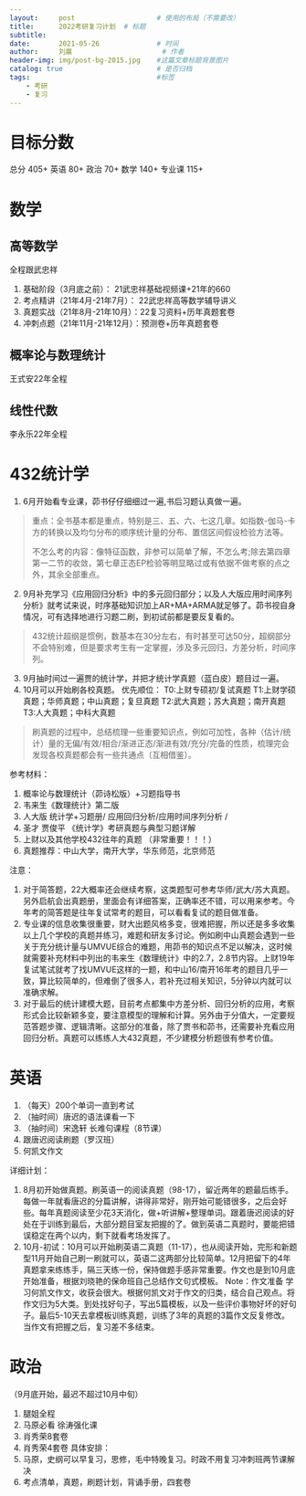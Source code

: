 ```yaml
---
layout:     post   				    # 使用的布局（不需要改）
title:      2022考研复习计划	# 标题 
subtitle:    
date:       2021-05-26 				# 时间
author:     刘晨 						# 作者
header-img: img/post-bg-2015.jpg 	#这篇文章标题背景图片
catalog: true 						# 是否归档
tags:								#标签
    - 考研
    - 复习
---
```

# 目标分数
总分 405+
英语 80+
政治 70+
数学 140+
专业课 115+

# 数学
## 高等数学
全程跟武忠祥
1. 基础阶段（3月底之前）： 21武忠祥基础视频课+21年的660 
2. 考点精讲（21年4月-21年7月）：  22武忠祥高等数学辅导讲义 
3. 真题实战（21年8月-21年10月）：22复习资料+历年真题套卷
4. 冲刺点题（21年11月-21年12月）：预测卷+历年真题套卷
## 概率论与数理统计
王式安22年全程
## 线性代数
李永乐22年全程

# 432统计学
1. 6月开始看专业课，茆书仔仔细细过一遍,书后习题认真做一遍。
> 重点：全书基本都是重点，特别是三、五、六、七这几章。如指数-伽马-卡方的转换以及均匀分布的顺序统计量的分布、置信区间假设检验方法等。
> 
> 不怎么考的内容：像特征函数，非参可以简单了解，不怎么考;除去第四章第一二节的收敛，第七章正态EP检验等明显略过或有依据不做考察的点之外，其余全部重点。
2. 9月补充学习《应用回归分析》中的多元回归部分；以及人大版应用时间序列分析》就考试来说，时序基础知识加上AR+MA+ARMA就足够了。茆书视自身情况，可有选择地进行习题二刷，到初试前都是要反复看的。
> 432统计超纲是惯例，数基本在30分左右，有时甚至可达50分，超纲部分不会特别难，但是要求考生有一定掌握，涉及多元回归，方差分析，时间序列。
3. 9月抽时间过一遍贾的统计学，并把才统计学真题（蓝白皮）题目过一遍。
4. 10月可以开始刷各校真题。 
优先顺位：
T0:上财专硕初/复试真题
T1:上财学硕真题；华师真题；中山真题；复旦真题
T2:武大真题；苏大真题；南开真题
T3:人大真题；中科大真题
> 刷真题的过程中，总结梳理一些重要知识点，例如可加性，各种（估计/统计）量的无偏/有效/相合/渐进正态/渐进有效/充分/完备的性质，梳理完会发现各校真题都会有一些共通点（互相借鉴）。

参考材料：
1. 概率论与数理统计（茆诗松版）+习题指导书
2. 韦来生《数理统计》第二版
3. 人大版 统计学+习题册/ 应用回归分析/应用时间序列分析 /
4. 圣才 贾俊平 《统计学》考研真题与典型习题详解
5. 上财以及其他学校432往年的真题 （非常重要！！！）
6. 真题推荐：中山大学，南开大学，华东师范，北京师范

注意：  
1. 对于简答题，22大概率还会继续考察，这类题型可参考华师/武大/苏大真题。另外启航会出真题册，里面会有详细答案，正确率还不错，可以用来参考。今年考的简答题是往年复试常考的题目，可以看看复试的题目做准备。
2. 专业课的信息收集很重要，财大出题风格多变，很难把握，所以还是多多收集以上几个学校的真题并练习，难题和研友多讨论。例如刷中山真题会遇到一些关于充分统计量与UMVUE综合的难题，用茆书的知识点不足以解决，这时候就需要补充材料中列出的韦来生《数理统计》中的2.7，2.8节内容。上财19年复试笔试就考了找UMVUE这样的一题，和中山16/南开16年考的题目几乎一致，算比较简单的，但难倒了很多人，若补充过相关知识，5分钟以内就可以准确求解。
3. 对于最后的统计建模大题，目前考点都集中方差分析、回归分析的应用，考察形式会比较新颖多变，要注意模型的理解和计算。另外由于分值大，一定要规范答题步骤、逻辑清晰。这部分的准备，除了贾书和茆书，还需要补充看应用回归分析。真题可以练练人大432真题，不少建模分析题很有参考价值。


# 英语
1. （每天）200个单词一直到考试
2. （抽时间）唐迟的语法课看一下
3. （抽时间）宋逸轩 长难句课程（8节课）
4. 跟唐迟阅读刷题（罗汉班）
5. 何凯文作文

详细计划：
1. 8月初开始做真题。刷英语一的阅读真题（98-17），留近两年的题最后练手。每做一年就看唐迟的分篇讲解，讲得非常好，刚开始可能错很多，之后会好些。每年真题阅读至少花3天消化，做+听讲解+整理单词。跟着唐迟阅读的好处在于训练到最后，大部分题目室友把握的了。做到英语二真题时，要能把错误稳定在两个以内，剩下就看考场发挥了。
2. 10月-初试：10月可以开始刷英语二真题（11-17），也从阅读开始，完形和新题型11月开始自己刷一刷就可以，英语二这两部分比较简单。12月把留下的4年真题拿来练练手，隔三天练一份，保持做题手感非常重要。作文也是到10月底开始准备，根据刘晓艳的保命班自己总结作文句式模板。
Note：作文准备
学习何凯文作文，收获会很大。根据何凯文对于作文的归类，结合自己观点。将作文归为5大类。到处找好句子，写出5篇模板，以及一些评价事物好坏的好句子。最后5-10天去拿模板训练真题，训练了3年的真题的3篇作文反复修改。当作文有把握之后，复习差不多结束。


# 政治
（9月底开始，最迟不超过10月中旬）
1. 腿姐全程
2. 马原必看 徐涛强化课
3. 肖秀荣8套卷
4. 肖秀荣4套卷
具体安排：
1. 马原，史纲可以早复习，思修，毛中特晚复习。时政不用复习冲刺班两节课解决
2. 考点清单，真题，刷题计划，背诵手册，四套卷






